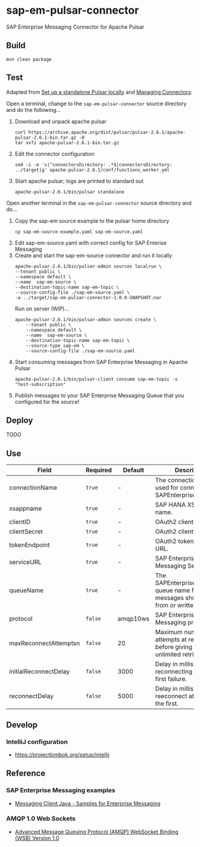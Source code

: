 # sap-em-pulsar-connector
SAP Enterprise Messaging Connector for Apache Pulsar

## Build
```
mvn clean package
```
## Test
Adapted from [Set up a standalone Pulsar locally](https://pulsar.apache.org/docs/en/standalone/) and 
[Managing Connectors](https://pulsar.apache.org/docs/en/io-managing/):

Open a terminal, change to the `sap-em-pulsar-connector` source directory and do the following...

1. Download and unpack apache pulsar
    ```
    curl https://archive.apache.org/dist/pulsar/pulsar-2.6.1/apache-pulsar-2.6.1-bin.tar.gz -O
    tar xvfz apache-pulsar-2.6.1-bin.tar.gz
    ```
1. Edit the connector configuration
    ```
    sed -i -e 's|^connectorsDirectory: .*$|connectorsDirectory: ../target|g' apache-pulsar-2.6.1/conf/functions_worker.yml
    ```
1. Start apache pulsar; logs are printed to standard out  
    ```
    apache-pulsar-2.6.1/bin/pulsar standalone
    ```     
Open another terminal in the `sap-em-pulsar-connector` source directory and do...
1. Copy the sap-em source example to the pulsar home directory 
    ```
    cp sap-em-source-example.yaml sap-em-source.yaml
    ```
1. Edit sap-em-source.yaml with correct config for SAP Enterise Messaging
1. Create and start the sap-em-source connector and run it locally 
    ```
    apache-pulsar-2.6.1/bin/pulsar-admin sources localrun \
    --tenant public \
    --namespace default \
    --name  sap-em-source \
    --destination-topic-name sap-em-topic \
    --source-config-file ./sap-em-source.yaml \
	-a ../target/sap-em-pulsar-connector-1.0.0-SNAPSHOT.nar 
    ```
    Run on server (WIP)...    
    ```    
    apache-pulsar-2.6.1/bin/pulsar-admin sources create \
        --tenant public \
        --namespace default \
        --name  sap-em-source \
        --destination-topic-name sap-em-topic \
        --source-type sap-em \
        --source-config-file ./sap-em-source.yaml
    ```
1. Start consuming messages from SAP Enterprise Messaging in Apache Pulsar
    ```
    apache-pulsar-2.6.1/bin/pulsar-client consume sap-em-topic -s "test-subscription"
    ```
1. Publish messages to your SAP Enterprise Messaging Queue that you configured for the source!

## Deploy

TODO

## Use

Field                 | Required | Default  | Description
--------------------- | -------- | -------- | ------------
connectionName        | `true`   | -        | The connection name used for connecting to SAPEnterpriseMessaging.
xsappname             | `true`   | -        | SAP HANA XS application name.
clientID              | `true`   | -        | OAuth2 client id.
clientSecret          | `true`   | -        | OAuth2 client secret.
tokenEndpoint         | `true`   | -        | OAuth2 token endpoint URL.
serviceURL            | `true`   | -        | SAP Enterprise Messaging Service URL.
queueName             | `true`   | -        | The SAPEnterpriseMessaging queue name from which messages should be read from or written to.
protocol              | `false`  | amqp10ws | SAP Enterprise Messaging protocol.
maxReconnectAttemptsn | `false`  | 20       | Maximum number of attempts at reconnecting before giving up; -1 for unlimited retries.
initialReconnectDelay | `false`  | 3000     | Delay in millis before reconnecting after the first failure.
reconnectDelay        | `false`  | 5000     | Delay in millis between reeconnect attempts after the first.

## Develop

### IntelliJ configuration

* https://projectlombok.org/setup/intellij    

## Reference

### SAP Enterprise Messaging examples

* [Messaging Client Java - Samples for Enterprise Messaging](https://github.com/SAP-samples/enterprise-messaging-client-java-samples)

### AMQP 1.0 Web Sockets

* [Advanced Message Queuing Protocol (AMQP) WebSocket Binding (WSB) Version 1.0](https://docs.oasis-open.org/amqp-bindmap/amqp-wsb/v1.0/amqp-wsb-v1.0.html)